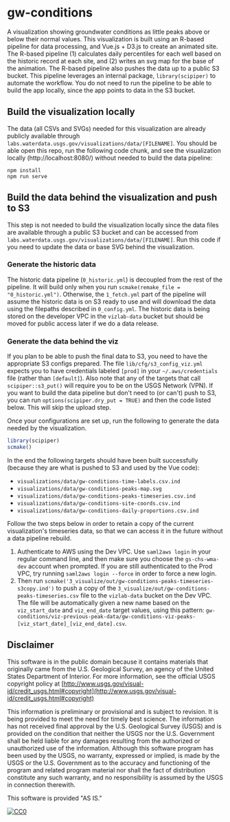 # gw-conditions

A visualization showing groundwater conditions as little peaks above or below their normal values. This visualization is built using an R-based pipeline for data processing, and Vue.js + D3.js to create an animated site. The R-based pipeline (1) calculates daily percentiles for each well based on the historic record at each site, and (2) writes an svg map for the base of the animation. The R-based pipeline also pushes the data up to a public S3 bucket. This pipeline leverages an internal package, `library(scipiper)` to automate the workflow. You do not need to run the pipeline to be able to build the app locally, since the app points to data in the S3 bucket.

## Build the visualization locally

The data (all CSVs and SVGs) needed for this visualization are already publicly available through `labs.waterdata.usgs.gov/visualizations/data/[FILENAME]`. You should be able open this repo, run the following code chunk, and see the visualization locally (http://localhost:8080/) without needed to build the data pipeline:

```
npm install
npm run serve
```

## Build the data behind the visualization and push to S3

This step is not needed to build the visualization locally since the data files are available through a public S3 bucket and can be accessed from `labs.waterdata.usgs.gov/visualizations/data/[FILENAME]`. Run this code if you need to update the data or base SVG behind the visualization.

### Generate the historic data

The historic data pipeline (`0_historic.yml`) is decoupled from the rest of the pipeline. It will build only when you run `scmake(remake_file = "0_historic.yml")`. Otherwise, the `1_fetch.yml` part of the pipeline will assume the historic data is on S3 ready to use and will download the data using the filepaths described in `0_config.yml`. The historic data is being stored on the developer VPC in the `vizlab-data` bucket but should be moved for public access later if we do a data release. 

### Generate the data behind the viz

If you plan to be able to push the final data to S3, you need to have the appropriate S3 configs prepared. The file `lib/cfg/s3_config_viz.yml` expects you to have credentials labeled `[prod]` in your `~/.aws/credentials` file (rather than `[default]`). Also note that any of the targets that call `scipiper::s3_put()` will require you to be on the USGS Network (VPN). If you want to build the data pipeline but don't need to (or can't) push to S3, you can run `options(scipiper.dry_put = TRUE)` and then the code listed below. This will skip the upload step.

Once your configurations are set up, run the following to generate the data needed by the visualization. 

```r
library(scipiper)
scmake()
```

In the end the following targets should have been built successfully (because they are what is pushed to S3 and used by the Vue code):

- `visualizations/data/gw-conditions-time-labels.csv.ind`
- `visualizations/data/gw-conditions-peaks-map.svg`
- `visualizations/data/gw-conditions-peaks-timeseries.csv.ind`
- `visualizations/data/gw-conditions-site-coords.csv.ind`
- `visualizations/data/gw-conditions-daily-proportions.csv.ind`

Follow the two steps below in order to retain a copy of the current visualization's timeseries data, so that we can access it in the future without a data pipeline rebuild. 

1. Authenticate to AWS using the Dev VPC. Use `saml2aws login` in your regular command line, and then make sure you choose the `gs-chs-wma-dev` account when prompted. If you are still authenticated to the Prod VPC, try running `saml2aws login --force` in order to force a new login.
1. Then run `scmake('3_visualize/out/gw-conditions-peaks-timeseries-s3copy.ind')` to push a copy of the `3_visualize/out/gw-conditions-peaks-timeseries.csv` file to the `vizlab-data` bucket on the Dev VPC. The file will be automatically given a new name based on the `viz_start_date` and `viz_end_date` target values, using this pattern: `gw-conditions/viz-previous-peak-data/gw-conditions-viz-peaks-[viz_start_date]_[viz_end_date].csv`.

## Disclaimer

This software is in the public domain because it contains materials that originally came from the U.S. Geological Survey, an agency of the United States Department of Interior. For more information, see the official USGS copyright policy at [http://www.usgs.gov/visual-id/credit_usgs.html#copyright](http://www.usgs.gov/visual-id/credit_usgs.html#copyright)

This information is preliminary or provisional and is subject to revision. It is being provided to meet the need for timely best science. The information has not received final approval by the U.S. Geological Survey (USGS) and is provided on the condition that neither the USGS nor the U.S. Government shall be held liable for any damages resulting from the authorized or unauthorized use of the information. Although this software program has been used by the USGS, no warranty, expressed or implied, is made by the USGS or the U.S. Government as to the accuracy and functioning of the program and related program material nor shall the fact of distribution constitute any such warranty, and no responsibility is assumed by the USGS in connection therewith.

This software is provided "AS IS."


[
  ![CC0](http://i.creativecommons.org/p/zero/1.0/88x31.png)
](http://creativecommons.org/publicdomain/zero/1.0/)
